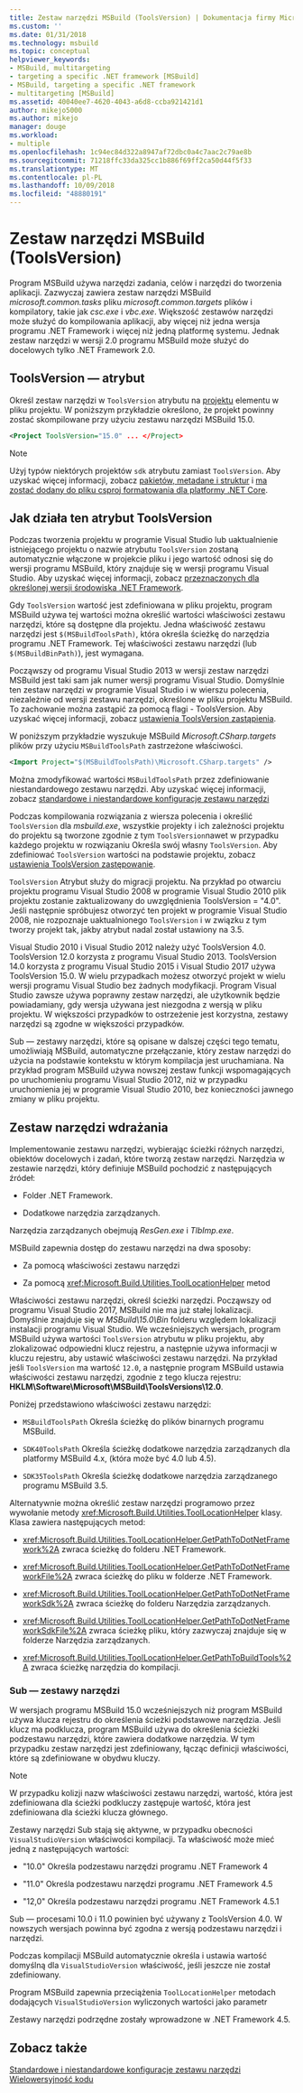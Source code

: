 ```yaml
---
title: Zestaw narzędzi MSBuild (ToolsVersion) | Dokumentacja firmy Microsoft
ms.custom: ''
ms.date: 01/31/2018
ms.technology: msbuild
ms.topic: conceptual
helpviewer_keywords:
- MSBuild, multitargeting
- targeting a specific .NET framework [MSBuild]
- MSBuild, targeting a specific .NET framework
- multitargeting [MSBuild]
ms.assetid: 40040ee7-4620-4043-a6d8-ccba921421d1
author: mikejo5000
ms.author: mikejo
manager: douge
ms.workload:
- multiple
ms.openlocfilehash: 1c94ec84d322a8947af72dbc0a4c7aac2c79ae8b
ms.sourcegitcommit: 71218ffc33da325cc1b886f69ff2ca50d44f5f33
ms.translationtype: MT
ms.contentlocale: pl-PL
ms.lasthandoff: 10/09/2018
ms.locfileid: "48880191"
---
```

# <a name="msbuild-toolset-toolsversion"></a>Zestaw narzędzi MSBuild (ToolsVersion)
Program MSBuild używa narzędzi zadania, celów i narzędzi do tworzenia aplikacji. Zazwyczaj zawiera zestaw narzędzi MSBuild *microsoft.common.tasks* pliku *microsoft.common.targets* plików i kompilatory, takie jak *csc.exe* i  *vbc.exe*. Większość zestawów narzędzi może służyć do kompilowania aplikacji, aby więcej niż jedna wersja programu .NET Framework i więcej niż jedną platformę systemu. Jednak zestaw narzędzi w wersji 2.0 programu MSBuild może służyć do docelowych tylko .NET Framework 2.0.  
  
## <a name="toolsversion-attribute"></a>ToolsVersion — atrybut  
 Określ zestaw narzędzi w `ToolsVersion` atrybutu na [projektu](../msbuild/project-element-msbuild.md) elementu w pliku projektu. W poniższym przykładzie określono, że projekt powinny zostać skompilowane przy użyciu zestawu narzędzi MSBuild 15.0.  
  
```xml  
<Project ToolsVersion="15.0" ... </Project>  
``` 

> [!NOTE] 
> Użyj typów niektórych projektów `sdk` atrybutu zamiast `ToolsVersion`. Aby uzyskać więcej informacji, zobacz [pakietów, metadane i struktur](/dotnet/core/packages) i [ma zostać dodany do pliku csproj formatowania dla platformy .NET Core](/dotnet/core/tools/csproj).
  
## <a name="how-the-toolsversion-attribute-works"></a>Jak działa ten atrybut ToolsVersion  
 Podczas tworzenia projektu w programie Visual Studio lub uaktualnienie istniejącego projektu o nazwie atrybutu `ToolsVersion` zostaną automatycznie włączone w projekcie pliku i jego wartość odnosi się do wersji programu MSBuild, który znajduje się w wersji programu Visual Studio. Aby uzyskać więcej informacji, zobacz [przeznaczonych dla określonej wersji środowiska .NET Framework](../ide/targeting-a-specific-dotnet-framework-version.md).  
  
 Gdy `ToolsVersion` wartość jest zdefiniowana w pliku projektu, program MSBuild używa tej wartości można określić wartości właściwości zestawu narzędzi, które są dostępne dla projektu. Jedna właściwość zestawu narzędzi jest `$(MSBuildToolsPath)`, która określa ścieżkę do narzędzia programu .NET Framework. Tej właściwości zestawu narzędzi (lub `$(MSBuildBinPath)`), jest wymagana.  
  
 Począwszy od programu Visual Studio 2013 w wersji zestaw narzędzi MSBuild jest taki sam jak numer wersji programu Visual Studio. Domyślnie ten zestaw narzędzi w programie Visual Studio i w wierszu polecenia, niezależnie od wersji zestawu narzędzi, określone w pliku projektu MSBuild.  To zachowanie można zastąpić za pomocą flagi - ToolsVersion. Aby uzyskać więcej informacji, zobacz [ustawienia ToolsVersion zastąpienia](../msbuild/overriding-toolsversion-settings.md).  
  
 W poniższym przykładzie wyszukuje MSBuild *Microsoft.CSharp.targets* plików przy użyciu `MSBuildToolsPath` zastrzeżone właściwości.  
  
```xml  
<Import Project="$(MSBuildToolsPath)\Microsoft.CSharp.targets" />  
```  
  
 Można zmodyfikować wartości `MSBuildToolsPath` przez zdefiniowanie niestandardowego zestawu narzędzi. Aby uzyskać więcej informacji, zobacz [standardowe i niestandardowe konfiguracje zestawu narzędzi](../msbuild/standard-and-custom-toolset-configurations.md)  
  
 Podczas kompilowania rozwiązania z wiersza polecenia i określić `ToolsVersion` dla *msbuild.exe*, wszystkie projekty i ich zależności projektu do projektu są tworzone zgodnie z tym `ToolsVersion`nawet w przypadku każdego projektu w rozwiązaniu Określa swój własny `ToolsVersion`. Aby zdefiniować `ToolsVersion` wartości na podstawie projektu, zobacz [ustawienia ToolsVersion zastępowanie](../msbuild/overriding-toolsversion-settings.md).  
  
 `ToolsVersion` Atrybut służy do migracji projektu. Na przykład po otwarciu projektu programu Visual Studio 2008 w programie Visual Studio 2010 plik projektu zostanie zaktualizowany do uwzględnienia ToolsVersion = "4.0". Jeśli następnie spróbujesz otworzyć ten projekt w programie Visual Studio 2008, nie rozpoznaje uaktualnionego `ToolsVersion` i w związku z tym tworzy projekt tak, jakby atrybut nadal został ustawiony na 3.5.  
  
 Visual Studio 2010 i Visual Studio 2012 należy użyć ToolsVersion 4.0. ToolsVersion 12.0 korzysta z programu Visual Studio 2013. ToolsVersion 14.0 korzysta z programu Visual Studio 2015 i Visual Studio 2017 używa ToolsVersion 15.0. W wielu przypadkach możesz otworzyć projekt w wielu wersji programu Visual Studio bez żadnych modyfikacji. Program Visual Studio zawsze używa poprawny zestaw narzędzi, ale użytkownik będzie powiadamiany, gdy wersja używana jest niezgodna z wersją w pliku projektu. W większości przypadków to ostrzeżenie jest korzystna, zestawy narzędzi są zgodne w większości przypadków.  
  
 Sub — zestawy narzędzi, które są opisane w dalszej części tego tematu, umożliwiają MSBuild, automatyczne przełączanie, który zestaw narzędzi do użycia na podstawie kontekstu w którym kompilacja jest uruchamiana. Na przykład program MSBuild używa nowszej zestaw funkcji wspomagających po uruchomieniu programu Visual Studio 2012, niż w przypadku uruchomienia jej w programie Visual Studio 2010, bez konieczności jawnego zmiany w pliku projektu.  
  
## <a name="toolset-implementation"></a>Zestaw narzędzi wdrażania  
 Implementowanie zestawu narzędzi, wybierając ścieżki różnych narzędzi, obiektów docelowych i zadań, które tworzą zestaw narzędzi. Narzędzia w zestawie narzędzi, który definiuje MSBuild pochodzić z następujących źródeł:  
  
-   Folder .NET Framework.  
  
-   Dodatkowe narzędzia zarządzanych.  
  
  Narzędzia zarządzanych obejmują *ResGen.exe* i *TlbImp.exe*.  

MSBuild zapewnia dostęp do zestawu narzędzi na dwa sposoby:  
  
-   Za pomocą właściwości zestawu narzędzi  
  
-   Za pomocą <xref:Microsoft.Build.Utilities.ToolLocationHelper> metod  

Właściwości zestawu narzędzi, określ ścieżki narzędzi. Począwszy od programu Visual Studio 2017, MSBuild nie ma już stałej lokalizacji. Domyślnie znajduje się w *MSBuild\15.0\Bin* folderu względem lokalizacji instalacji programu Visual Studio. We wcześniejszych wersjach, program MSBuild używa wartości `ToolsVersion` atrybutu w pliku projektu, aby zlokalizować odpowiedni klucz rejestru, a następnie używa informacji w kluczu rejestru, aby ustawić właściwości zestawu narzędzi. Na przykład jeśli `ToolsVersion` ma wartość `12.0`, a następnie program MSBuild ustawia właściwości zestawu narzędzi, zgodnie z tego klucza rejestru: **HKLM\Software\Microsoft\MSBuild\ToolsVersions\12.0**.  
  
 Poniżej przedstawiono właściwości zestawu narzędzi:  
  
-   `MSBuildToolsPath` Określa ścieżkę do plików binarnych programu MSBuild.  
  
-   `SDK40ToolsPath` Określa ścieżkę dodatkowe narzędzia zarządzanych dla platformy MSBuild 4.x, (która może być 4.0 lub 4.5).  
  
-   `SDK35ToolsPath` Określa ścieżkę dodatkowe narzędzia zarządzanego programu MSBuild 3.5.  

Alternatywnie można określić zestaw narzędzi programowo przez wywołanie metody <xref:Microsoft.Build.Utilities.ToolLocationHelper> klasy. Klasa zawiera następujących metod:  
  
-   <xref:Microsoft.Build.Utilities.ToolLocationHelper.GetPathToDotNetFramework%2A> zwraca ścieżkę do folderu .NET Framework.  
  
-   <xref:Microsoft.Build.Utilities.ToolLocationHelper.GetPathToDotNetFrameworkFile%2A> zwraca ścieżkę do pliku w folderze .NET Framework.  
  
-   <xref:Microsoft.Build.Utilities.ToolLocationHelper.GetPathToDotNetFrameworkSdk%2A> zwraca ścieżkę do folderu Narzędzia zarządzanych.  
  
-   <xref:Microsoft.Build.Utilities.ToolLocationHelper.GetPathToDotNetFrameworkSdkFile%2A> zwraca ścieżkę pliku, który zazwyczaj znajduje się w folderze Narzędzia zarządzanych.  
  
-   <xref:Microsoft.Build.Utilities.ToolLocationHelper.GetPathToBuildTools%2A> zwraca ścieżkę narzędzia do kompilacji.  
  
### <a name="sub-toolsets"></a>Sub — zestawy narzędzi  
 W wersjach programu MSBuild 15.0 wcześniejszych niż program MSBuild używa klucza rejestru do określenia ścieżki podstawowe narzędzia. Jeśli klucz ma podklucza, program MSBuild używa do określenia ścieżki podzestawu narzędzi, które zawiera dodatkowe narzędzia. W tym przypadku zestaw narzędzi jest zdefiniowany, łącząc definicji właściwości, które są zdefiniowane w obydwu kluczy.  
  
> [!NOTE]
>  W przypadku kolizji nazw właściwości zestawu narzędzi, wartość, która jest zdefiniowana dla ścieżki podkluczy zastępuje wartość, która jest zdefiniowana dla ścieżki klucza głównego.  
  
 Zestawy narzędzi Sub stają się aktywne, w przypadku obecności `VisualStudioVersion` właściwości kompilacji. Ta właściwość może mieć jedną z następujących wartości:  
  
-   "10.0" Określa podzestawu narzędzi programu .NET Framework 4  
  
-   "11.0" Określa podzestawu narzędzi programu .NET Framework 4.5  
  
-   "12,0" Określa podzestawu narzędzi programu .NET Framework 4.5.1 

Sub — procesami 10.0 i 11.0 powinien być używany z ToolsVersion 4.0. W nowszych wersjach powinna być zgodna z wersją podzestawu narzędzi i narzędzi.  

Podczas kompilacji MSBuild automatycznie określa i ustawia wartość domyślną dla `VisualStudioVersion` właściwość, jeśli jeszcze nie został zdefiniowany.  

Program MSBuild zapewnia przeciążenia `ToolLocationHelper` metodach dodających `VisualStudioVersion` wyliczonych wartości jako parametr  

Zestawy narzędzi podrzędne zostały wprowadzone w .NET Framework 4.5.  
  
## <a name="see-also"></a>Zobacz także  
 [Standardowe i niestandardowe konfiguracje zestawu narzędzi](../msbuild/standard-and-custom-toolset-configurations.md)   
 [Wielowersyjność kodu](../msbuild/msbuild-multitargeting-overview.md)
